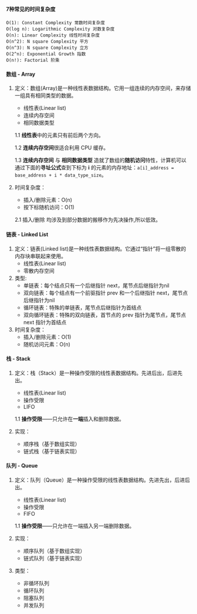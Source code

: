 #### **7种常见的时间复杂度**

```golang
O(1): Constant Complexity 常数时间复杂度
O(log n): Logarithmic Complexity 对数复杂度
O(n): Linear Complexity 线性时间复杂度
O(n^2): N square Complexity 平方
O(n^3): N square Complexity 立方
O(2^n): Exponential Growth 指数
O(n!): Factorial 阶乘 
```

#### **数组** - Array

1. 定义：数组(Array)是一种线性表数据结构。它用一组连续的内存空间，来存储一组具有相同类型的数据。

   - 线性表(Linear list)
   - 连续内存空间
   - 相同数据类型

   1.1 **线性表**中的元素只有前后两个方向。

   1.2 **连续内存空间**很适合利用 CPU 缓存。

   1.3 **连续内存空间** 与 **相同数据类型** 造就了数组的**随机访问**特性，计算机可以通过下面的**寻址公式**查到下标为 **i** 的元素的内存地址：`a[i]_address = base_address + i * data_type_size`。

2. 时间复杂度：

   - 插入/删除元素：O(n)
   - 按下标随机访问：O(1)

   2.1 插入/删除 均涉及到部分数据的搬移作为先决操作,所以低效。

#### **链表** - Linked List

1. 定义：链表(Linked list)是一种线性表数据结构。它通过“指针”将一组零散的内存块串联起来使用。
   - 线性表(Linear list)
   - 零散内存空间
2. 类型:
   - 单链表：每个结点只有一个后继指针 next，尾节点后继指针为nil
   - 双向链表：每个结点有一个前驱指针 prev 和一个后继指针 next，尾节点后继指针为nil
   - 循环链表：特殊的单链表，尾节点后继指针为首结点
   - 双向循环链表：特殊的双向链表，首节点的 prev 指针为尾节点，尾节点 next 指针为首结点
3. 时间复杂度：
   - 插入/删除元素：O(1)
   - 随机访问元素：O(n)

#### **栈** - Stack

1. 定义：栈（Stack）是一种操作受限的线性表数据结构。先进后出，后进先出。

   - 线性表(Linear list)
   - 操作受限
   - LIFO

   1.1 **操作受限**——只允许在**一端**插入和删除数据。

2. 实现：

   - 顺序栈（基于数组实现）
   - 链式栈（基于链表实现）

#### **队列** - Queue

1. 定义：队列（Queue）是一种操作受限的线性表数据结构。先进先出，后进后出。

   - 线性表(Linear list)
   - 操作受限
   - FIFO

   1.1 **操作受限**——只允许在一端插入另一端删除数据。

2. 实现：

   - 顺序队列（基于数组实现）
   - 链式队列（基于链表实现）

3. 类型：

   - 非循环队列
   - 循环队列
   - 阻塞队列
   - 并发队列




